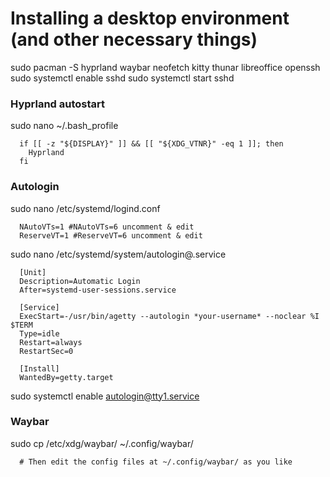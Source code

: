 # Installing a desktop environment (and other necessary things)

sudo pacman -S hyprland waybar neofetch kitty thunar libreoffice openssh
sudo systemctl enable sshd
sudo systemctl start sshd

### Hyprland autostart
sudo nano ~/.bash_profile
```
  if [[ -z "${DISPLAY}" ]] && [[ "${XDG_VTNR}" -eq 1 ]]; then
    Hyprland
  fi
```

### Autologin
sudo nano /etc/systemd/logind.conf
```
  NAutoVTs=1 #NAutoVTs=6 uncomment & edit
  ReserveVT=1 #ReserveVT=6 uncomment & edit
```

sudo nano /etc/systemd/system/autologin@.service
```
  [Unit]
  Description=Automatic Login
  After=systemd-user-sessions.service
  
  [Service]
  ExecStart=-/usr/bin/agetty --autologin *your-username* --noclear %I $TERM
  Type=idle
  Restart=always
  RestartSec=0
  
  [Install]
  WantedBy=getty.target
```

sudo systemctl enable autologin@tty1.service

### Waybar
sudo cp /etc/xdg/waybar/ ~/.config/waybar/
```
  # Then edit the config files at ~/.config/waybar/ as you like
```